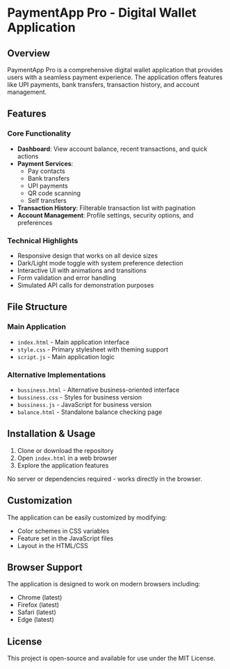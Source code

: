 # PaymentApp Pro - Digital Wallet Application

## Overview
PaymentApp Pro is a comprehensive digital wallet application that provides users with a seamless payment experience. The application offers features like UPI payments, bank transfers, transaction history, and account management.

## Features

### Core Functionality
- **Dashboard**: View account balance, recent transactions, and quick actions
- **Payment Services**:
  - Pay contacts
  - Bank transfers
  - UPI payments
  - QR code scanning
  - Self transfers
- **Transaction History**: Filterable transaction list with pagination
- **Account Management**: Profile settings, security options, and preferences

### Technical Highlights
- Responsive design that works on all device sizes
- Dark/Light mode toggle with system preference detection
- Interactive UI with animations and transitions
- Form validation and error handling
- Simulated API calls for demonstration purposes

## File Structure

### Main Application
- `index.html` - Main application interface
- `style.css` - Primary stylesheet with theming support
- `script.js` - Main application logic

### Alternative Implementations
- `bussiness.html` - Alternative business-oriented interface
- `bussiness.css` - Styles for business version
- `bussiness.js` - JavaScript for business version
- `balance.html` - Standalone balance checking page

## Installation & Usage
1. Clone or download the repository
2. Open `index.html` in a web browser
3. Explore the application features

No server or dependencies required - works directly in the browser.

## Customization
The application can be easily customized by modifying:
- Color schemes in CSS variables
- Feature set in the JavaScript files
- Layout in the HTML/CSS

## Browser Support
The application is designed to work on modern browsers including:
- Chrome (latest)
- Firefox (latest)
- Safari (latest)
- Edge (latest)

## License
This project is open-source and available for use under the MIT License.
